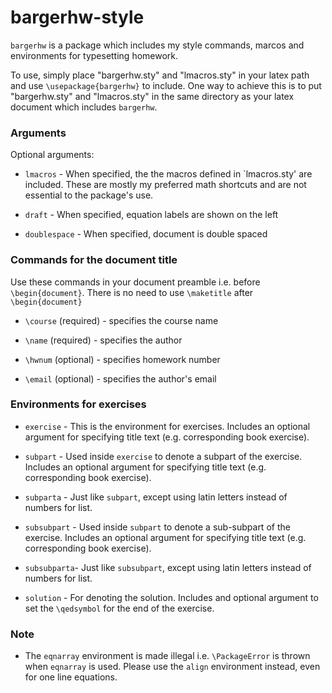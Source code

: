 # bargerhw-style

`bargerhw` is a package which includes my style commands, marcos and environments for typesetting homework.

To use, simply place "bargerhw.sty" and "lmacros.sty" in your latex path and use `\usepackage{bargerhw}` to include. One way to achieve this is to put "bargerhw.sty" and "lmacros.sty" in the same directory as your latex document which includes `bargerhw`. 

### Arguments
 Optional arguments:

* `lmacros`     - When specified, the the macros defined in `lmacros.sty' are included. These are mostly my preferred math shortcuts and are not essential to the package's use. 

* `draft`       - When specified, equation labels are shown on the left

* `doublespace` - When specified, document is double spaced


### Commands for the document title 

Use these commands in your document preamble i.e. before `\begin{document}`. There is no need to use `\maketitle` after `\begin{document}`

*  `\course` (required) - specifies the course name 

*  `\name`   (required) - specifies the author

*  `\hwnum`  (optional) - specifies homework number

*  `\email`  (optional) - specifies the author's email

### Environments for exercises

* `exercise`  - This is the environment for exercises. Includes an optional argument for specifying title text (e.g. corresponding book exercise).

* `subpart`   - Used inside `exercise` to denote a subpart of the exercise. Includes an optional argument for specifying title text (e.g. corresponding book exercise).


* `subparta`  - Just like `subpart`, except using latin letters instead of numbers for list.

* `subsubpart` - Used inside `subpart` to denote a sub-subpart of the exercise. Includes an optional argument for specifying title text (e.g. corresponding book exercise).

* `subsubparta`- Just like `subsubpart`, except using latin letters instead of numbers for list.

* `solution`  - For denoting the solution. Includes and optional argument to set the `\qedsymbol` for the end of the exercise.


### Note
* The `eqnarray` environment is made illegal i.e. `\PackageError` is thrown when `eqnarray` is used. Please use the `align` environment instead, even for one line equations. 